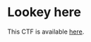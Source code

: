 # Lookey here

This CTF is available [here](https://play.picoctf.org/practice/challenge/279?category=4&page=1&solved=1).
